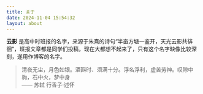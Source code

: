 ```yaml
---
title: 关于
date: 2024-11-04 15:54:32
layout: about
---
```


**云影** 是高中时班报的名字，来源于朱熹的诗句“半亩方塘一鉴开，天光云影共徘徊”，班报文章都是同学们投稿，现在大都想不起来了，只有这个名字映像比较深刻，遂用作博客的名字。

> 清夜无尘，月色如银。酒斟时、须满十分。浮名浮利，虚苦劳神。叹隙中驹，石中火，梦中身  
—— 苏轼 行香子·述怀
